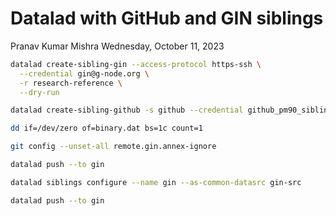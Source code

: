 # Datalad with GitHub and GIN siblings
Pranav Kumar Mishra
Wednesday, October 11, 2023

``` sh
datalad create-sibling-gin --access-protocol https-ssh \
  --credential gin@g-node.org \
  -r research-reference \
  --dry-run

datalad create-sibling-github -s github --credential github_pm90_sibling -r research-reference --dry-run

dd if=/dev/zero of=binary.dat bs=1c count=1

git config --unset-all remote.gin.annex-ignore

datalad push --to gin

datalad siblings configure --name gin --as-common-datasrc gin-src

datalad push --to gin
```
